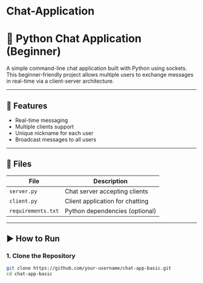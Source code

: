 # Chat-Application
# 💬 Python Chat Application (Beginner)

A simple command-line chat application built with Python using sockets. This beginner-friendly project allows multiple users to exchange messages in real-time via a client-server architecture.

---

## 🚀 Features

- Real-time messaging
- Multiple clients support
- Unique nickname for each user
- Broadcast messages to all users

---

## 📁 Files

| File         | Description                     |
|--------------|---------------------------------|
| `server.py`  | Chat server accepting clients   |
| `client.py`  | Client application for chatting |
| `requirements.txt` | Python dependencies (optional) |

---

## ▶️ How to Run

### 1. Clone the Repository

```bash
git clone https://github.com/your-username/chat-app-basic.git
cd chat-app-basic
